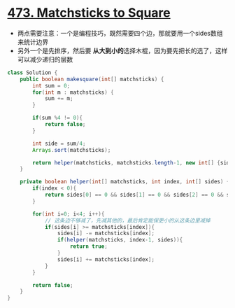 # [473. Matchsticks to Square](https://leetcode.com/problems/matchsticks-to-square/description/)

* 两点需要注意：一个是编程技巧，既然需要四个边，那就要用一个sides数组来统计边界
* 另外一个是先排序，然后要 **从大到小的**选择木棍，因为要先把长的选了，这样可以减少递归的层数

```java
class Solution {
    public boolean makesquare(int[] matchsticks) {
        int sum = 0;
        for(int m : matchsticks) {
            sum += m;
        }

        if(sum %4 != 0){
            return false;
        }

        int side = sum/4;
        Arrays.sort(matchsticks);

        return helper(matchsticks, matchsticks.length-1, new int[] {side, side, side, side});
    }

    private boolean helper(int[] matchsticks, int index, int[] sides) {
        if(index < 0){
            return sides[0] == 0 && sides[1] == 0 && sides[2] == 0 && sides[3] == 0;
        }

        for(int i=0; i<4; i++){
            // 这条边不够减了，先减其他的，最后肯定能保更小的从这条边里减掉
            if(sides[i] >= matchsticks[index]){
                sides[i] -= matchsticks[index];
                if(helper(matchsticks, index-1, sides)){
                    return true;
                }
                sides[i] += matchsticks[index];
            }
        }

        return false;
    }
}

```
